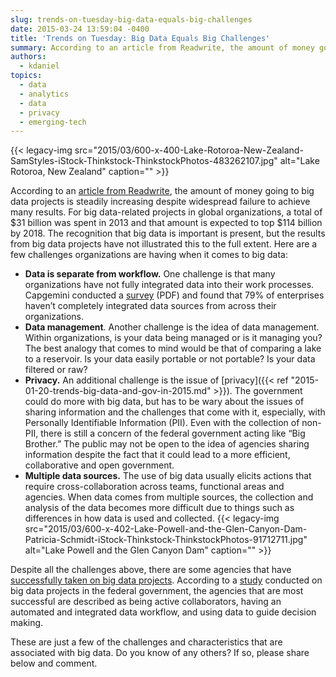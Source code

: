 ```yaml
---
slug: trends-on-tuesday-big-data-equals-big-challenges
date: 2015-03-24 13:59:04 -0400
title: 'Trends on Tuesday: Big Data Equals Big Challenges'
summary: According to an article from Readwrite, the amount of money going to big data projects is steadily increasing despite widespread failure to achieve many results. For big data-related projects in global organizations, a total of $31 billion was spent in 2013 and that amount is expected to top $114 billion by 2018. The recognition that
authors:
  - kdaniel
topics:
  - data
  - analytics
  - data
  - privacy
  - emerging-tech
---
```


{{< legacy-img src="2015/03/600-x-400-Lake-Rotoroa-New-Zealand-SamStyles-iStock-Thinkstock-ThinkstockPhotos-483262107.jpg" alt="Lake Rotoroa, New Zealand" caption="" >}} 

According to an [article from Readwrite](http://readwrite.com/2015/02/09/big-data-failure-blame-corporate-culture), the amount of money going to big data projects is steadily increasing despite widespread failure to achieve many results. For big data-related projects in global organizations, a total of $31 billion was spent in 2013 and that amount is expected to top $114 billion by 2018. The recognition that big data is important is present, but the results from big data projects have not illustrated this to the full extent. Here are a few challenges organizations are having when it comes to big data:

  * **Data is separate from workflow.** One challenge is that many organizations have not fully integrated data into their work processes. Capgemini conducted a [survey](http://www.capgemini-consulting.com/resource-file-access/resource/pdf/big_data_pov_03-02-15.pdf) (PDF) and found that 79% of enterprises haven&#8217;t completely integrated data sources from across their organizations.
  * **Data management**. Another challenge is the idea of data management. Within organizations, is your data being managed or is it managing you? The best analogy that comes to mind would be that of comparing a lake to a reservoir. Is your data easily portable or not portable? Is your data filtered or raw?
  * **Privacy.** An additional challenge is the issue of [privacy]({{< ref "2015-01-20-trends-big-data-and-gov-in-2015.md" >}}). The government could do more with big data, but has to be wary about the issues of sharing information and the challenges that come with it, especially, with Personally Identifiable Information (PII). Even with the collection of non-PII, there is still a concern of the federal government acting like “Big Brother.” The public may not be open to the idea of agencies sharing information despite the fact that it could lead to a more efficient, collaborative and open government.
  * **Multiple data sources.** The use of big data usually elicits actions that require cross-collaboration across teams, functional areas and agencies. When data comes from multiple sources, the collection and analysis of the data becomes more difficult due to things such as differences in how data is used and collected. {{< legacy-img src="2015/03/600-x-402-Lake-Powell-and-the-Glen-Canyon-Dam-Patricia-Schmidt-iStock-Thinkstock-ThinkstockPhotos-91712711.jpg" alt="Lake Powell and the Glen Canyon Dam" caption="" >}} 

Despite all the challenges above, there are some agencies that have [successfully taken on big data projects](http://fedscoop.com/big-data-distinguishes-high-achievers-among-federal-agencies). According to a [study](http://www.idc.com/getdoc.jsp?containerId=GI248989) conducted on big data projects in the federal government, the agencies that are most successful are described as being active collaborators, having an automated and integrated data workflow, and using data to guide decision making.

These are just a few of the challenges and characteristics that are associated with big data. Do you know of any others? If so, please share below and comment.